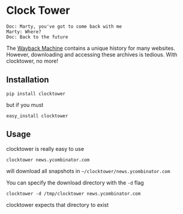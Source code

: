 # Clock Tower

    Doc: Marty, you've got to come back with me
    Marty: Where?
    Doc: Back to the future

The [Wayback Machine](http://www.archive.org/web/web.php) contains a unique history for many websites. However, downloading and accessing these archives is tedious. With clocktower, no more!

## Installation

    pip install clocktower

but if you must

    easy_install clocktower

## Usage

clocktower is really easy to use

    clocktower news.ycombinator.com

will download all snapshots in `~/clocktower/news.ycombinator.com`

You can specify the download directory with the `-d` flag 

    clocktower -d /tmp/clocktower news.ycombinator.com

clocktower expects that directory to exist


